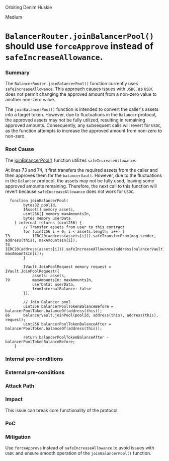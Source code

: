 Orbiting Denim Huskie

Medium

# `BalancerRouter.joinBalancerPool()` should use `forceApprove` instead of `safeIncreaseAllowance`.

### Summary

The `BalancerRouter.joinBalancerPool()` function currently uses `safeIncreaseAllowance`. This approach causes issues with `USDC`, as `USDC` does not permit changing the approved amount from a non-zero value to another non-zero value.

The `joinBalancerPool()` function is intended to convert the caller's assets into a target token. However, due to fluctuations in the `Balancer` protocol, the approved assets may not be fully utilized, resulting in remaining approved amounts. Consequently, any subsequent calls will revert for `USDC`, as the function attempts to increase the approved amount from non-zero to non-zero.

### Root Cause

The [joinBalancerPool()](https://github.com/sherlock-audit/2024-12-plaza-finance/tree/main/plaza-evm/src/BalancerRouter.sol#L74) function utilizes `safeIncreaseAllowance`.

At lines 73 and 74, it first transfers the required assets from the caller and then approves them for the `balancerVault`. However, due to the fluctuations in the `Balancer` protocol, the assets may not be fully used, leaving some approved amounts remaining. Therefore, the next call to this function will revert because `safeIncreaseAllowance` does not work for `USDC`.

```solidity
  function joinBalancerPool(
        bytes32 poolId,
        IAsset[] memory assets,
        uint256[] memory maxAmountsIn,
        bytes memory userData
    ) internal returns (uint256) {
        // Transfer assets from user to this contract
        for (uint256 i = 0; i < assets.length; i++) {
73          IERC20(address(assets[i])).safeTransferFrom(msg.sender, address(this), maxAmountsIn[i]);
74          IERC20(address(assets[i])).safeIncreaseAllowance(address(balancerVault), maxAmountsIn[i]);
        }

        IVault.JoinPoolRequest memory request = IVault.JoinPoolRequest({
            assets: assets,
79          maxAmountsIn: maxAmountsIn,
            userData: userData,
            fromInternalBalance: false
        });

        // Join Balancer pool
        uint256 balancerPoolTokenBalanceBefore = balancerPoolToken.balanceOf(address(this));
86      balancerVault.joinPool(poolId, address(this), address(this), request);
        uint256 balancerPoolTokenBalanceAfter = balancerPoolToken.balanceOf(address(this));

        return balancerPoolTokenBalanceAfter - balancerPoolTokenBalanceBefore;
    }
```

### Internal pre-conditions

### External pre-conditions

### Attack Path

### Impact

This issue can break core functionality of the protocol.

### PoC

### Mitigation

Use `forceApprove` instead of `safeIncreaseAllowance` to avoid issues with `USDC` and ensure smooth operation of the `joinBalancerPool()` function.